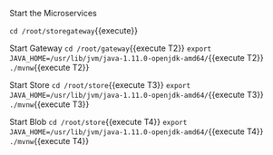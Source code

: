 Start the Microservices

`cd /root/storegateway`{{execute}}

Start Gateway 
`cd /root/gateway`{{execute T2}}
`export JAVA_HOME=/usr/lib/jvm/java-1.11.0-openjdk-amd64/`{{execute T2}}
`./mvnw`{{execute T2}}

Start Store 
`cd /root/store`{{execute T3}}
`export JAVA_HOME=/usr/lib/jvm/java-1.11.0-openjdk-amd64/`{{execute T3}}
`./mvnw`{{execute T3}}

Start Blob
`cd /root/store`{{execute T4}}
`export JAVA_HOME=/usr/lib/jvm/java-1.11.0-openjdk-amd64/`{{execute T4}}
`./mvnw`{{execute T4}}